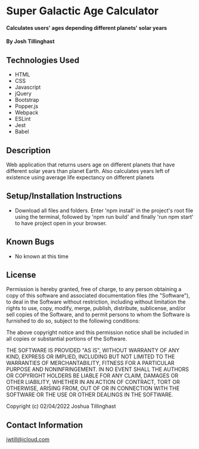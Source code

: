 # Super Galactic Age Calculator

#### Calculates users' ages depending different planets' solar years
 
#### By Josh Tillinghast

## Technologies Used

* HTML
* CSS
* Javascript
* jQuery
* Bootstrap
* Popper.js
* Webpack
* ESLint
* Jest
* Babel

## Description
Web application that returns users age on different planets that have different solar years than planet Earth. Also calculates years left of existence using average life expectancy on different planets


## Setup/Installation Instructions

* Download all files and folders. Enter 'npm install' in the project's root file using the terminal, followed by 'npm run build' and finally 'run npm start' to have project open in your browser.

## Known Bugs

* No known at this time

## License
Permission is hereby granted, free of charge, to any person obtaining a copy of this software and associated documentation files (the "Software"), to deal in the Software without restriction, including without limitation the rights to use, copy, modify, merge, publish, distribute, sublicense, and/or sell copies of the Software, and to permit persons to whom the Software is furnished to do so, subject to the following conditions:

The above copyright notice and this permission notice shall be included in all copies or substantial portions of the Software.

THE SOFTWARE IS PROVIDED "AS IS", WITHOUT WARRANTY OF ANY KIND, EXPRESS OR IMPLIED, INCLUDING BUT NOT LIMITED TO THE WARRANTIES OF MERCHANTABILITY, FITNESS FOR A PARTICULAR PURPOSE AND NONINFRINGEMENT. IN NO EVENT SHALL THE AUTHORS OR COPYRIGHT HOLDERS BE LIABLE FOR ANY CLAIM, DAMAGES OR OTHER LIABILITY, WHETHER IN AN ACTION OF CONTRACT, TORT OR OTHERWISE, ARISING FROM, OUT OF OR IN CONNECTION WITH THE SOFTWARE OR THE USE OR OTHER DEALINGS IN THE SOFTWARE.

Copyright (c) 02/04/2022 Joshua Tillinghast

## Contact Information
jwtill@icloud.com